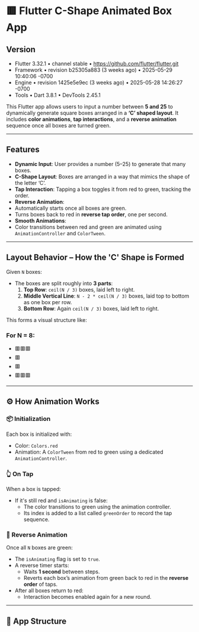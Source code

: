 # 🟥 Flutter C-Shape Animated Box App

## Version
 - Flutter 3.32.1 • channel stable • https://github.com/flutter/flutter.git
 - Framework • revision b25305a883 (3 weeks ago) • 2025-05-29 10:40:06 -0700
 - Engine • revision 1425e5e9ec (3 weeks ago) • 2025-05-28 14:26:27 -0700
 - Tools • Dart 3.8.1 • DevTools 2.45.1

This Flutter app allows users to input a number between **5 and 25** to dynamically generate square boxes arranged in a **‘C’ shaped layout**. It includes **color animations**, **tap interactions**, and a **reverse animation** sequence once all boxes are turned green.

---

## Features

-  **Dynamic Input**: User provides a number (5–25) to generate that many boxes.
-  **C-Shape Layout**: Boxes are arranged in a way that mimics the shape of the letter ‘C’.
-  **Tap Interaction**: Tapping a box toggles it from red to green, tracking the order.
-  **Reverse Animation**:
  - Automatically starts once all boxes are green.
  - Turns boxes back to red in **reverse tap order**, one per second.
-  **Smooth Animations**:
  - Color transitions between red and green are animated using `AnimationController` and `ColorTween`.

---

##  Layout Behavior – How the 'C' Shape is Formed

Given `N` boxes:
- The boxes are split roughly into **3 parts**:
  1. **Top Row**: `ceil(N / 3)` boxes, laid left to right.
  2. **Middle Vertical Line**: `N - 2 * ceil(N / 3)` boxes, laid top to bottom as one box per row.
  3. **Bottom Row**: Again `ceil(N / 3)` boxes, laid left to right.

This forms a visual structure like:

### For N = 8:

 - 🟥🟥🟥
 - 🟥
 - 🟥
 - 🟥🟥🟥


---

## ⚙️ How Animation Works

### 📦 Initialization

Each box is initialized with:

- Color: `Colors.red`
- Animation: A `ColorTween` from red to green using a dedicated `AnimationController`.

### 👆 On Tap

When a box is tapped:

- If it's still red and `isAnimating` is false:
  - The color transitions to green using the animation controller.
  - Its index is added to a list called `greenOrder` to record the tap sequence.

### 🔁 Reverse Animation

Once all `N` boxes are green:

- The `isAnimating` flag is set to `true`.
- A reverse timer starts:
  - Waits **1 second** between steps.
  - Reverts each box’s animation from green back to red in the **reverse order** of taps.
- After all boxes return to red:
  - Interaction becomes enabled again for a new round.

---

## 📄 App Structure






